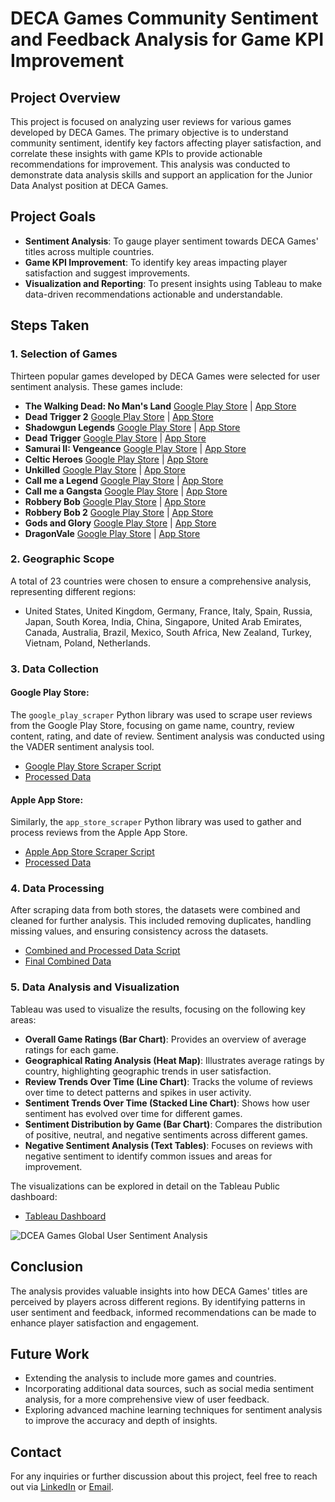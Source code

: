 # DECA Games Community Sentiment and Feedback Analysis for Game KPI Improvement

## Project Overview

This project is focused on analyzing user reviews for various games developed by DECA Games. The primary objective is to understand community sentiment, identify key factors affecting player satisfaction, and correlate these insights with game KPIs to provide actionable recommendations for improvement. This analysis was conducted to demonstrate data analysis skills and support an application for the Junior Data Analyst position at DECA Games.

## Project Goals

- **Sentiment Analysis**: To gauge player sentiment towards DECA Games' titles across multiple countries.
- **Game KPI Improvement**: To identify key areas impacting player satisfaction and suggest improvements.
- **Visualization and Reporting**: To present insights using Tableau to make data-driven recommendations actionable and understandable.

## Steps Taken

### 1. Selection of Games
Thirteen popular games developed by DECA Games were selected for user sentiment analysis. These games include:

- **The Walking Dead: No Man's Land** [Google Play Store](https://play.google.com/store/apps/details?id=com.nextgames.android.twd) | [App Store](https://apps.apple.com/us/app/the-walking-dead-no-mans-land/id970417047)
- **Dead Trigger 2** [Google Play Store](https://play.google.com/store/apps/details?id=com.madfingergames.deadtrigger2) | [App Store](https://apps.apple.com/us/app/dead-trigger-2-zombie-games/id720063540)
- **Shadowgun Legends** [Google Play Store](https://play.google.com/store/apps/details?id=com.madfingergames.legends) | [App Store](https://apps.apple.com/gb/app/shadowgun-legends-online-fps/id1091251242)
- **Dead Trigger** [Google Play Store](https://play.google.com/store/apps/details?id=com.madfingergames.deadtrigger) | [App Store](https://apps.apple.com/us/app/dead-trigger-survival-shooter/id533079551)
- **Samurai II: Vengeance** [Google Play Store](https://play.google.com/store/apps/details?id=com.madfingergames.SamuraiIIAll) | [App Store](https://apps.apple.com/us/app/samurai-2-vengeance/id392486160)
- **Celtic Heroes** [Google Play Store](https://play.google.com/store/apps/details?id=com.onethumbmobile.celticheroes) | [App Store](https://apps.apple.com/us/app/celtic-heroes-mobile-mmorpg/id431837446)
- **Unkilled** [Google Play Store](https://play.google.com/store/apps/details?id=com.madfingergames.unkilled) | [App Store](https://apps.apple.com/us/app/unkilled-zombie-online-fps/id969488951)
- **Call me a Legend** [Google Play Store](https://play.google.com/store/apps/details?id=com.sixwaves.cml&hl=en&gl=US) | [App Store](https://apps.apple.com/us/app/call-me-a-legend/id1449121741)
- **Call me a Gangsta** [Google Play Store](https://play.google.com/store/apps/details?id=com.empirestudiosinc.cmg&hl=en&gl=US) | [App Store](https://apps.apple.com/us/app/call-me-a-gangsta/id1530493373)
- **Robbery Bob** [Google Play Store](https://play.google.com/store/apps/details?id=com.chillingo.robberybobfree.android.row) | [App Store](https://apps.apple.com/us/app/robbery-bob-king-of-sneak/id503869041)
- **Robbery Bob 2** [Google Play Store](https://play.google.com/store/apps/details?id=com.chillingo.robberybob2.android.gplay) | [App Store](https://apps.apple.com/us/app/robbery-bob-2-comic-thief/id974514406)
- **Gods and Glory** [Google Play Store](https://play.google.com/store/apps/details?id=com.fridaysgames.godsandglory) | [App Store](https://apps.apple.com/us/app/gods-and-glory-war-of-thrones/id1050101469)
- **DragonVale** [Google Play Store](https://play.google.com/store/apps/details?id=com.backflipstudios.android.dragonvale) | [App Store](https://apps.apple.com/us/app/dragonvale/id440045374)



### 2. Geographic Scope
A total of 23 countries were chosen to ensure a comprehensive analysis, representing different regions:

- United States, United Kingdom, Germany, France, Italy, Spain, Russia, Japan, South Korea, India, China, Singapore, United Arab Emirates, Canada, Australia, Brazil, Mexico, South Africa, New Zealand, Turkey, Vietnam, Poland, Netherlands.

### 3. Data Collection
#### Google Play Store:
The `google_play_scraper` Python library was used to scrape user reviews from the Google Play Store, focusing on game name, country, review content, rating, and date of review. Sentiment analysis was conducted using the VADER sentiment analysis tool.
- [Google Play Store Scraper Script](https://github.com/abhivik/DECA-Games-Global-User-Sentiment-Analysis/blob/main/google_store_scrapper.ipynb)
- [Processed Data](https://github.com/abhivik/DECA-Games-Global-User-Sentiment-Analysis/blob/main/google_store_processed.csv)

#### Apple App Store:
Similarly, the `app_store_scraper` Python library was used to gather and process reviews from the Apple App Store.
- [Apple App Store Scraper Script](https://github.com/abhivik/DECA-Games-Global-User-Sentiment-Analysis/blob/main/Apple_Store_scrapper.ipynb)
- [Processed Data](https://github.com/abhivik/DECA-Games-Global-User-Sentiment-Analysis/blob/main/apple_store_processed.csv)

### 4. Data Processing
After scraping data from both stores, the datasets were combined and cleaned for further analysis. This included removing duplicates, handling missing values, and ensuring consistency across the datasets.
- [Combined and Processed Data Script](https://github.com/abhivik/DECA-Games-Global-User-Sentiment-Analysis/blob/main/Combined%20processed.ipynb)
- [Final Combined Data](https://github.com/abhivik/DECA-Games-Global-User-Sentiment-Analysis/blob/main/combined_sentiment_review_data.csv)

### 5. Data Analysis and Visualization
Tableau was used to visualize the results, focusing on the following key areas:

- **Overall Game Ratings (Bar Chart)**: Provides an overview of average ratings for each game.
- **Geographical Rating Analysis (Heat Map)**: Illustrates average ratings by country, highlighting geographic trends in user satisfaction.
- **Review Trends Over Time (Line Chart)**: Tracks the volume of reviews over time to detect patterns and spikes in user activity.
- **Sentiment Trends Over Time (Stacked Line Chart)**: Shows how user sentiment has evolved over time for different games.
- **Sentiment Distribution by Game (Bar Chart)**: Compares the distribution of positive, neutral, and negative sentiments across different games.
- **Negative Sentiment Analysis (Text Tables)**: Focuses on reviews with negative sentiment to identify common issues and areas for improvement.

The visualizations can be explored in detail on the Tableau Public dashboard:
- [Tableau Dashboard](https://public.tableau.com/app/profile/abhivik/viz/DECAGamesGlobalUserSentimentAnalysisDashboard/DCEAGamesGlobalUserSentimentAnalysis?publish=yes)

![DCEA Games Global User Sentiment Analysis](https://github.com/user-attachments/assets/17732799-d49f-4685-abac-70c5f6d3ef14)

## Conclusion
The analysis provides valuable insights into how DECA Games' titles are perceived by players across different regions. By identifying patterns in user sentiment and feedback, informed recommendations can be made to enhance player satisfaction and engagement.

## Future Work
- Extending the analysis to include more games and countries.
- Incorporating additional data sources, such as social media sentiment analysis, for a more comprehensive view of user feedback.
- Exploring advanced machine learning techniques for sentiment analysis to improve the accuracy and depth of insights.

## Contact
For any inquiries or further discussion about this project, feel free to reach out via [LinkedIn](https://www.linkedin.com/in/abhijit-mandape) or [Email](mailto:abhijit.mandape@gmail.com).
